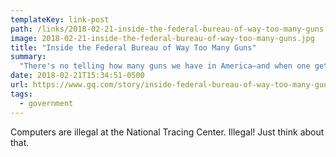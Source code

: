 ```yaml
---
templateKey: link-post
path: /links/2018-02-21-inside-the-federal-bureau-of-way-too-many-guns
image: 2018-02-21-inside-the-federal-bureau-of-way-too-many-guns.jpg
title: "Inside the Federal Bureau of Way Too Many Guns"
summary:
  "There's no telling how many guns we have in America—and when one gets used in a crime, no way for the cops to connect it to its owner. The only place the police can turn for help is a Kafkaesque agency in West Virginia, where, thanks to the gun lobby, computers are illegal and detective work is absurdly antiquated. On purpose. Thing is, the geniuses who work there are quietly inventing ways to do the impossible."
date: 2018-02-21T15:34:51-0500
url: https://www.gq.com/story/inside-federal-bureau-of-way-too-many-guns
tags:
  - government
---
```

Computers are illegal at the National Tracing Center.  Illegal!  Just think about that.
